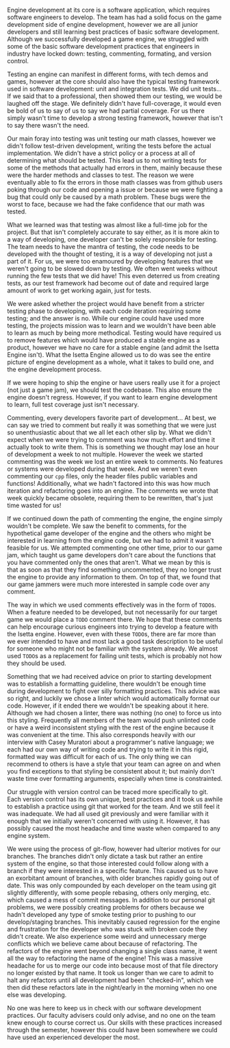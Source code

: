 Engine development at its core is a software application, which requires software engineers to develop. The team has had a solid focus on the game development side of engine development, however we are all junior developers and still learning best practices of basic software development. Although we successfully developed a game engine, we struggled with some of the basic software development practices that engineers in industry have locked down: testing, commenting, formating, and version control.

Testing an engine can manifest in different forms, with tech demos and games, however at the core should also have the typical testing framework used in software development: unit and integration tests. We did unit tests... If we said that to a professional, then showed them our testing, we would be laughed off the stage. We definitely didn't have full-coverage, it would even be bold of us to say of us to say we had partial coverage. For us there simply wasn't time to develop a strong testing framework, however that isn't to say there wasn't the need.

Our main foray into testing was unit testing our math classes, however we didn't follow test-driven development, writing the tests before the actual implementation. We didn't have a strict policy or a process at all of determining what should be tested. This lead us to not writing tests for some of the methods that actually had errors in them, mainly because these were the harder methods and classes to test. The reason we were eventually able to fix the errors in those math classes was from github users poking through our code and opening a issue or because we were fighting a bug that could only be caused by a math problem. These bugs were the worst to face, because we had the fake confidence that our math was tested.

What we learned was that testing was almost like a full-time job for the project. But that isn't completely accurate to say either, as it is more akin to a way of developing, one developer can't be solely responsible for testing. The team needs to have the mantra of testing, the code needs to be developed with the thought of testing, it is a way of developing not just a part of it. For us, we were too enamoured by developing features that we weren't going to be slowed down by testing. We often went weeks without running the few tests that we did have! This even deterred us from creating tests, as our test framework had become out of date and required large amount of work to get working again, just for tests.

We were asked whether the project would have benefit from a stricter testing phase to developing, with each code iteration requiring some testing; and the answer is no. While our engine could have used more testing, the projects mission was to learn and we wouldn't have been able to learn as much by being more methodical. Testing would have required us to remove features which would have produced a stable engine as a product, however we have no care for a stable engine (and admit the Isetta Engine isn't). What the Isetta Engine allowed us to do was see the entire picture of engine development as a whole, what it takes to build one, and the engine development process. 

If we were hoping to ship the engine or have users really use it for a project (not just a game jam), we should test the codebase. This also ensure the engine doesn't regress. However, if you want to learn engine development to learn, full test coverage just isn't necessary.

Commenting, every developers favorite part of development... At best, we can say we tried to comment but really it was something that we were just so unenthusiastic about that we all let each other slip by. What we didn't expect when we were trying to comment was how much effort and time it actually took to write them. This is something we thought may lose an hour of development a week to not multiple. However the week we started commenting was the week we lost an entire week to comments. No features or systems were developed during that week. And we weren't even commenting our `cpp` files, only the header files public variables and functions! Additionally, what we hadn't factored into this was how much iteration and refactoring goes into an engine. The comments we wrote that week quickly became obsolete, requiring them to be rewritten, that's just time wasted for us!

If we continued down the path of commenting the engine, the engine simply wouldn't be complete. We saw the benefit to comments, for the hypothetical game developer of the engine and the others who might be interested in learning from the engine code, but we had to admit it wasn't feasible for us. We attempted commenting one other time, prior to our game jam, which taught us game developers don't care about the functions that you have commented only the ones that aren't. What we mean by this is that as soon as that they find something uncommented, they no longer trust the engine to provide any information to them. On top of that, we found that our game jammers were much more interested in sample code over any comment.

The way in which we used comments effectively was in the form of `TODO`s. When a feature needed to be developed, but not necessarily for our target game we would place a `TODO` comment there. We hope that these comments can help encourage curious engineers into trying to develop a feature with the Isetta engine. However, even with these `TODO`s, there are far more than we ever intended to have and most lack a good task description to be useful for someone who might not be familiar with the system already. We almost used `TODO`s as a replacement for failing unit tests, which is probably not how they should be used.

Something that we had received advice on prior to starting development was to establish a formatting guideline, there wouldn't be enough time during development to fight over silly formatting practices. This advice was so right, and luckily we chose a linter which would automatically format our code. However, if it ended there we wouldn't be speaking about it here. Although we had chosen a linter, there was nothing (no one) to force us into this styling. Frequently all members of the team would push unlinted code or have a weird inconsistent styling with the rest of the engine because it was convenient at the time. This also corresponds heavily with our interview with Casey Muratori about a programmer's native language; we each had our own way of writing code and trying to write it in this rigid, formatted way was difficult for each of us. The only thing we can recommend to others is have a style that your team can agree on and when you find exceptions to that styling be consistent about it; but mainly don't waste time over formatting arguments, especially when time is constrainted.

Our struggle with version control can be traced more specifically to git. Each version control has its own unique, best practices and it took us awhile to establish a practice using git that worked for the team. And we still feel it was inadequate. We had all used git previously and were familiar with it enough that we initially weren't concerned with using it. However, it has possibly caused the most headache and time waste when compared to any engine system.

We were using the process of git-flow, however had ulterior motives for our branches. The branches didn't only dictate a task but rather an entire system of the engine, so that those interested could follow along with a branch if they were interested in a specific feature. This caused us to have an exorbitant amount of branches, with older branches rapidly going out of date. This was only compounded by each developer on the team using git slightly differently, with some people rebasing, others only merging, etc. which caused a mess of commit messages. In addition to our personal git problems, we were possibly creating problems for others because we hadn't developed any type of smoke testing prior to pushing to our develop/staging branches. This inevitably caused regression for the engine and frustration for the developer who was stuck with broken code they didn't create. We also experience some weird and unnecessary merge conflicts which we believe came about because of refactoring. The refactors of the engine went beyond changing a single class name, it went all the way to refactoring the name of the engine! This was a massive headache for us to merge our code into because most of that file directory no longer existed by that name. It took us longer than we care to admit to halt any refactors until all development had been "checked-in", which we then did these refactors late in the night/early in the morning when no one else was developing.

No one was here to keep us in check with our software development practices. Our faculty advisers could only advise, and no one on the team knew enough to course correct us. Our skills with these practices increased through the semester, however this could have been somewhere we could have used an experienced developer the most.